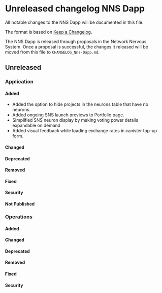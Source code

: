 # Unreleased changelog NNS Dapp

All notable changes to the NNS Dapp will be documented in this file.

The format is based on [Keep a Changelog](https://keepachangelog.com/en/1.0.0/).

The NNS Dapp is released through proposals in the Network Nervous System. Once a
proposal is successful, the changes it released will be moved from this file to
`CHANGELOG_Nns-Dapp.md`.

## Unreleased

### Application

#### Added

* Added the option to hide projects in the neurons table that have no neurons.
* Added ongoing SNS launch previews to Portfolio page.
* Simplified SNS neuron display by making voting power details expandable on demand
* Added visual feedback while loading exchange rates in canister top-up form.

#### Changed

#### Deprecated

#### Removed

#### Fixed

#### Security

#### Not Published

### Operations

#### Added

#### Changed

#### Deprecated

#### Removed

#### Fixed

#### Security
